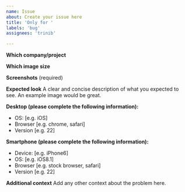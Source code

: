 ```yaml
---
name: Issue
about: Create your issue here
title: 'Only for '
labels: 'bug'
assignees: 'trinib'

---
```


**Which company/project**

**Which image size**

**Screenshots**
(required)

**Expected look**
A clear and concise description of what you expected to see.  An example image would be great.


**Desktop (please complete the following information):**
 - OS: [e.g. iOS]
 - Browser [e.g. chrome, safari]
 - Version [e.g. 22]

**Smartphone (please complete the following information):**
 - Device: [e.g. iPhone6]
 - OS: [e.g. iOS8.1]
 - Browser [e.g. stock browser, safari]
 - Version [e.g. 22]

**Additional context**
Add any other context about the problem here.
